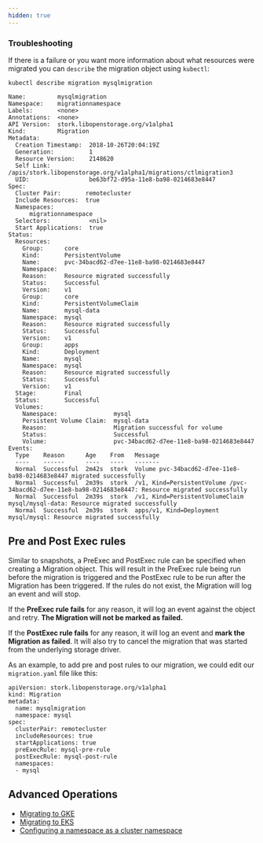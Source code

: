 ```yaml
---
hidden: true
---
```


### Troubleshooting

If there is a failure or you want more information about what resources were migrated you can `describe` the migration object using `kubectl`:

```text
kubectl describe migration mysqlmigration
```

```output
Name:         mysqlmigration
Namespace:    migrationnamespace
Labels:       <none>
Annotations:  <none>
API Version:  stork.libopenstorage.org/v1alpha1
Kind:         Migration
Metadata:
  Creation Timestamp:  2018-10-26T20:04:19Z
  Generation:          1
  Resource Version:    2148620
  Self Link:           /apis/stork.libopenstorage.org/v1alpha1/migrations/ctlmigration3
  UID:                 be63bf72-d95a-11e8-ba98-0214683e8447
Spec:
  Cluster Pair:       remotecluster
  Include Resources:  true
  Namespaces:
      migrationnamespace
  Selectors:           <nil>
  Start Applications:  true
Status:
  Resources:
    Group:      core
    Kind:       PersistentVolume
    Name:       pvc-34bacd62-d7ee-11e8-ba98-0214683e8447
    Namespace:
    Reason:     Resource migrated successfully
    Status:     Successful
    Version:    v1
    Group:      core
    Kind:       PersistentVolumeClaim
    Name:       mysql-data
    Namespace:  mysql
    Reason:     Resource migrated successfully
    Status:     Successful
    Version:    v1
    Group:      apps
    Kind:       Deployment
    Name:       mysql
    Namespace:  mysql
    Reason:     Resource migrated successfully
    Status:     Successful
    Version:    v1
  Stage:        Final
  Status:       Successful
  Volumes:
    Namespace:                mysql
    Persistent Volume Claim:  mysql-data
    Reason:                   Migration successful for volume
    Status:                   Successful
    Volume:                   pvc-34bacd62-d7ee-11e8-ba98-0214683e8447
Events:
  Type    Reason      Age    From   Message
  ----    ------      ----   ----   -------
  Normal  Successful  2m42s  stork  Volume pvc-34bacd62-d7ee-11e8-ba98-0214683e8447 migrated successfully
  Normal  Successful  2m39s  stork  /v1, Kind=PersistentVolume /pvc-34bacd62-d7ee-11e8-ba98-0214683e8447: Resource migrated successfully
  Normal  Successful  2m39s  stork  /v1, Kind=PersistentVolumeClaim mysql/mysql-data: Resource migrated successfully
  Normal  Successful  2m39s  stork  apps/v1, Kind=Deployment mysql/mysql: Resource migrated successfully
```

## Pre and Post Exec rules

Similar to snapshots, a PreExec and PostExec rule can be specified when creating a Migration object. This will result in the PreExec rule being run before the migration is triggered and the PostExec rule to be run after the Migration has been triggered. If the rules do not exist, the Migration will log an event and will stop.

If the **PreExec rule fails** for any reason, it will log an event against the object and retry. **The Migration will not be marked as failed.**

If the **PostExec rule fails** for any reason, it will log an event and **mark the Migration as failed**. It will also try to cancel the migration that was started from the underlying storage driver.

As an example, to add pre and post rules to our migration, we could edit our `migration.yaml` file like this:

```text
apiVersion: stork.libopenstorage.org/v1alpha1
kind: Migration
metadata:
  name: mysqlmigration
  namespace: mysql
spec:
  clusterPair: remotecluster
  includeResources: true
  startApplications: true
  preExecRule: mysql-pre-rule
  postExecRule: mysql-post-rule
  namespaces:
  - mysql
```

## Advanced Operations

* [Migrating to GKE](/portworx-install-with-kubernetes/cloud/gke)
* [Migrating to EKS](/portworx-install-with-kubernetes/cloud/aws/aws-eks/)
* [Configuring a namespace as a cluster namespace](/portworx-install-with-kubernetes/kubemotion/cluster-admin-namespace)
